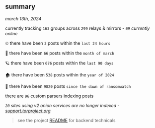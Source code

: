 
## summary
_march 13th, 2024_

currently tracking `163` groups across `299` relays & mirrors - _`69` currently online_

⏲ there have been `3` posts within the `last 24 hours`

🦈 there have been `66` posts within the `month of march`

🪐 there have been `676` posts within the `last 90 days`

🏚 there have been `538` posts within the `year of 2024`

🦕 there have been `9820` posts `since the dawn of ransomwatch`

there are `96` custom parsers indexing posts

_`20` sites using v2 onion services are no longer indexed - [support.torproject.org](https://support.torproject.org/onionservices/v2-deprecation/)_

> see the project [README](https://github.com/joshhighet/ransomwatch#ransomwatch--) for backend technicals

